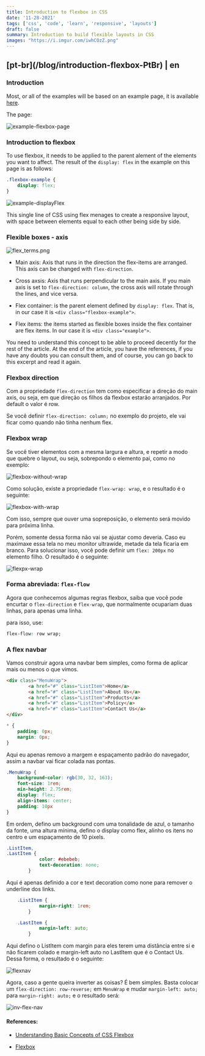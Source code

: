 ```yaml
---
title: Introduction to flexbox in CSS
date: '11-28-2021'
tags: ['css', 'code', 'learn', 'responsive', 'layouts']
draft: false
summary: Introduction to build flexible layouts in CSS
images: "https://i.imgur.com/iwhCOzZ.png"
---
```


<h2>[pt-br](/blog/introduction-flexbox-PtBr) | en</h2>

### Introduction

Most, or all of the examples will be based on an example page, it is available [here](https://gist.github.com/vit0rr/7409ea0efdf47b56728e7125a2644cb1).

The page:

![example-flexbox-page](https://i.imgur.com/CVBWOTS.png)

### Introduction to flexbox

To use flexbox, it needs to be applied to the parent alement of the elements you want to affect. The result of the `display: flex` in the example on this page is as follows:
```css
.flexbox-example {
    display: flex;
}
```
![example-displayFlex](https://i.imgur.com/OnUZvoM.png)

This single line of CSS using flex menages to create a responsive layout, with space between elements equal to each other being side by side. 

### Flexible boxes - axis

![flex_terms.png](https://i.imgur.com/upLbBGL.png)

- Main axis: Axis that runs in the direction the flex-items are arranged. This axis can be changed with `flex-direction`.

- Cross axsis: Axis that runs perpendicular to the main axis. If you main axis is set to `flex-direction: column`, the cross axis will rotate through the lines, and vice versa.

- Flex container: is the parent element defined by `display: flex`. That is, in our case it is `<div class="flexbox-example">`.

- Flex items: the items started as flexible boxes inside the flex container are flex items. In our case it is `<div class="example">`.

You need to understand this concept to be able to proceed decently for the rest of the article. At the end of the article, you have the references, if you have any doubts you can consult them, and of course, you can go back to this excerpt and read it again.

### Flexbox direction

Com a propriedade `flex-direction` tem como especificar a direção do main axis, ou seja, em que direção os filhos da flexbox estarão arranjados. Por default o valor é row.

Se você definir `flex-direction: column;` no exemplo do projeto, ele vai ficar como quando não tinha nenhum flex.

### Flexbox wrap

Se você tiver elementos com a mesma largura e altura, e repetir a modo que quebre o layout, ou seja, sobrepondo o elemento pai, como no exemplo:

![flexbox-without-wrap](https://i.imgur.com/CoFHmht.png)

Como solução, existe a propriedade `flex-wrap: wrap`, e o resultado é o seguinte:

![flexbox-with-wrap](https://i.imgur.com/QEriUvf.png)

Com isso, sempre que ouver uma sopreposição, o elemento será movido para próxima linha.

Porém, somente dessa forma não vai se ajustar como deveria. Caso eu maximaxe essa tela no meu monitor ultrawide, metade da tela ficaria em branco. Para solucionar isso, você pode definir um `flex: 200px` no elemento filho. O resultado é o seguinte:

![flexpx-wrap](https://i.imgur.com/QrM6GSz.png)

### Forma abreviada: `flex-flow`

Agora que conhecemos algumas regras flexbox, saiba que você pode encurtar o `flex-direction` e `flex-wrap`, que normalmente ocupariam duas linhas, para apenas uma linha.

para isso, use:

```css
flex-flow: row wrap;
```

### A flex navbar

Vamos construir agora uma navbar bem simples, como forma de aplicar mais ou menos o que vimos.

```html
<div class="MenuWrap">
        <a href="#" class="ListItem">Home</a>
        <a href="#" class="ListItem">About Us</a>
        <a href="#" class="ListItem">Products</a>
        <a href="#" class="ListItem">Policy</a>
        <a href="#" class="LastItem">Contact Us</a>
</div>
```

```css
* {
    padding: 0px;
    margin: 0px;
}
```

Aqui eu apenas removo a margem e espaçamento padrão do navegador, assim a navbar vai ficar colada nas pontas.

```css 
.MenuWrap {
    background-color: rgb(30, 32, 163);
    font-size: 1rem;
    min-height: 2.75rem;
    display: flex;
    align-items: center;
    padding: 10px
}
```

Em ordem, defino um background com uma tonalidade de azul, o tamanho da fonte, uma altura mínima, defino o display como flex, alinho os itens no centro e um espaçamento de 10 pixels.

```css
.ListItem,
.LastItem {
            color: #ebebeb;
            text-decoration: none;
        }
```

Aqui é apenas definido a cor e text decoration como none para remover o underline dos links.

```css
    .ListItem {
            margin-right: 1rem;
        }

    .LastItem {
            margin-left: auto;
        }
```

Aqui defino o ListItem com margin para eles terem uma distância entre si e não ficarem colado e margin-left auto no LastItem que é o Contact Us. Dessa forma, o resultado é o seguinte:


![flexnav](https://i.imgur.com/CkZifvk.png)


Agora, caso a gente queira inverter as coisas? É bem simples. Basta colocar um `flex-direction: row-reverse;` em `MenuWrap` e mudar `margin-left: auto;` para `margin-right: auto;` e o resultado será:

![inv-flex-nav](https://i.imgur.com/P6ZxJCt.png)



#### References:

- [Understanding Basic Concepts of CSS Flexbox](https://codeburst.io/understanding-basic-concepts-of-css-flexbox-ffa657dc39c1)

- [Flexbox](https://developer.mozilla.org/pt-BR/docs/Learn/CSS/CSS_layout/Flexbox)